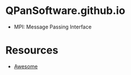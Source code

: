 # QPanSoftware.github.io

- MPI: Message Passing Interface

# Resources

- [Awesome](https://github.com/sindresorhus/awesome)
